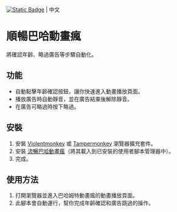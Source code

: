 [![Static Badge](https://img.shields.io/badge/lang-en-red)](https://github.com/Max46656/EverythingInGreasyFork/blob/main/%E7%9C%81%E5%8A%9B/FluentBahamutAnime/README.md) | 中文

# 順暢巴哈動畫瘋
將確認年齡、略過廣告等步驟自動化。

## 功能
* 自動點擊年齡確認按鈕，讓你快速進入動畫播放頁面。
* 播放廣告時自動靜音，並在廣告結束後解除靜音。
* 在廣告可略過時按下略過。

## 安裝
1. 安裝 [Violentmonkey](https://violentmonkey.github.io) 或 [Tampermonkey](https://www.tampermonkey.net/) 瀏覽器擴充套件。
2. 安裝 [流暢巴哈動畫瘋](https://greasyfork.org/zh-TW/scripts/503557-%E6%B5%81%E6%9A%A2%E5%B7%B4%E5%93%88%E5%8B%95%E7%95%AB%E7%98%8B)（將其載入到已安裝的使用者腳本管理器中）。
3. 完成。

## 使用方法
1. 打開瀏覽器並進入巴哈姆特動畫瘋的動畫播放頁面。
2. 此腳本會自動運行，幫你完成年齡確認和廣告跳過的操作。
